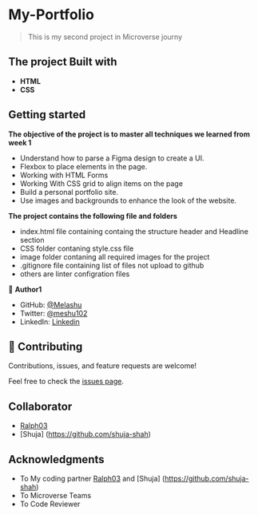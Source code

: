 # My-Portfolio
> This is my second project in Microverse journy 

## **The project Built with**

- **HTML**
- **CSS**

## Getting started 
**The objective of the project is to master all techniques we learned from week 1**
- Understand how to parse a Figma design to create a UI.
- Flexbox to place elements in the page.
- Working with HTML Forms 
- Working With CSS grid to align items on the page 
- Build a personal portfolio site.
- Use images and backgrounds to enhance the look of the website.

**The project contains the following file and folders**
- index.html file containing containg the structure header and Headline section 
- CSS folder contaning style.css file 
- image folder contaning all required images for the project 
- .gitignore file containing list of files not upload to github 
- others are linter configration files  

👤 **Author1**

- GitHub: [@Melashu](https://github.com/melashu)
- Twitter: [@meshu102](https://twitter.com/meshu102)
- LinkedIn:  [Linkedin](https://www.linkedin.com/in/melashu-amare-033a50b8/)

## 🤝 Contributing

Contributions, issues, and feature requests are welcome!

Feel free to check the [issues page](https://github.com/melashu/My-Portfolio/issues).

## Collaborator 

- [Ralph03](https://github.com/eerapheal)
- [Shuja] (https://github.com/shuja-shah)

## Acknowledgments 
- To My coding partner  [Ralph03](https://github.com/eerapheal) and  [Shuja] (https://github.com/shuja-shah)
- To Microverse Teams
- To Code Reviewer

